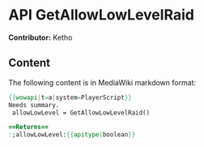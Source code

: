 # API GetAllowLowLevelRaid

**Contributor:** Ketho

## Content

The following content is in MediaWiki markdown format:

```mediawiki
{{wowapi|t=a|system=PlayerScript}}
Needs summary.
 allowLowLevel = GetAllowLowLevelRaid()

==Returns==
:;allowLowLevel:{{apitype|boolean}}
```
